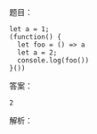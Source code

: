 题目：
```
let a = 1;
(function() {
  let foo = () => a
  let a = 2;
  console.log(foo())
}())
```

答案：
```
2
```

解析：

